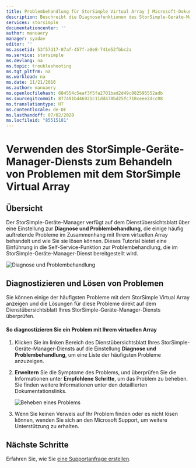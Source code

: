 ```yaml
---
title: Problembehandlung für StorSimple Virtual Array | Microsoft-Dokumentation
description: Beschreibt die Diagnosefunktionen des StorSimple-Geräte-Manager-Diensts und erläutert, wie Sie sie zum Behandeln von Problemen mit Ihrem StorSimple Virtual Array verwenden können.
services: storsimple
documentationcenter: ''
author: manuaery
manager: syadav
editor: ''
ms.assetid: 53f57d17-07af-457f-a0e8-741e52fbbc2a
ms.service: storsimple
ms.devlang: na
ms.topic: troubleshooting
ms.tgt_pltfrm: na
ms.workload: na
ms.date: 11/21/2016
ms.author: manuaery
ms.openlocfilehash: 684554c5eaf3f5fa2701bad2d49c082595552adb
ms.sourcegitcommit: 877491bd46921c11dd478bd25fc718ceee2dcc08
ms.translationtype: HT
ms.contentlocale: de-DE
ms.lasthandoff: 07/02/2020
ms.locfileid: "85515181"
---
```

# <a name="use-the-storsimple-device-manager-service-to-troubleshoot-the-storsimple-virtual-array"></a>Verwenden des StorSimple-Geräte-Manager-Diensts zum Behandeln von Problemen mit dem StorSimple Virtual Array
## <a name="overview"></a>Übersicht

Der StorSimple-Geräte-Manager verfügt auf dem Dienstübersichtsblatt über eine Einstellung zur **Diagnose und Problembehandlung**, die einige häufig auftretende Probleme im Zusammenhang mit Ihrem virtuellen Array behandelt und wie Sie sie lösen können. Dieses Tutorial bietet eine Einführung in die Self-Service-Funktion zur Problembehandlung, die im StorSimple-Geräte-Manager-Dienst bereitgestellt wird.

![Diagnose und Problembehandlung](./media/storsimple-virtual-array-diagnose-problems/diagnose-problems-main.png)

## <a name="diagnose-and-solve-issues"></a>Diagnostizieren und Lösen von Problemen

Sie können einige der häufigsten Probleme mit dem StorSimple Virtual Array anzeigen und die Lösungen für diese Probleme direkt auf dem Dienstübersichtsblatt Ihres StorSimple-Geräte-Manager-Diensts überprüfen.

#### <a name="to-diagnose-an-issue-with-your-virtual-array"></a>So diagnostizieren Sie ein Problem mit Ihrem virtuellen Array

1. Klicken Sie im linken Bereich des Dienstübersichtsblatt Ihres StorSimple-Geräte-Manager-Diensts auf die Einstellung **Diagnose und Problembehandlung**, um eine Liste der häufigsten Probleme anzuzeigen.

2. **Erweitern** Sie die Symptome des Problems, und überprüfen Sie die Informationen unter **Empfohlene Schritte**, um das Problem zu beheben. Sie finden weitere Informationen unter den detaillierten Dokumentationslinks.
   
    ![Beheben eines Problems](./media/storsimple-virtual-array-diagnose-problems/diagnose-problems-offline.png)

3. Wenn Sie keinen Verweis auf Ihr Problem finden oder es nicht lösen können, wenden Sie sich an den Microsoft Support, um weitere Unterstützung zu erhalten.

## <a name="next-steps"></a>Nächste Schritte
Erfahren Sie, wie Sie [eine Supportanfrage erstellen](storsimple-virtual-array-log-support-ticket.md).

